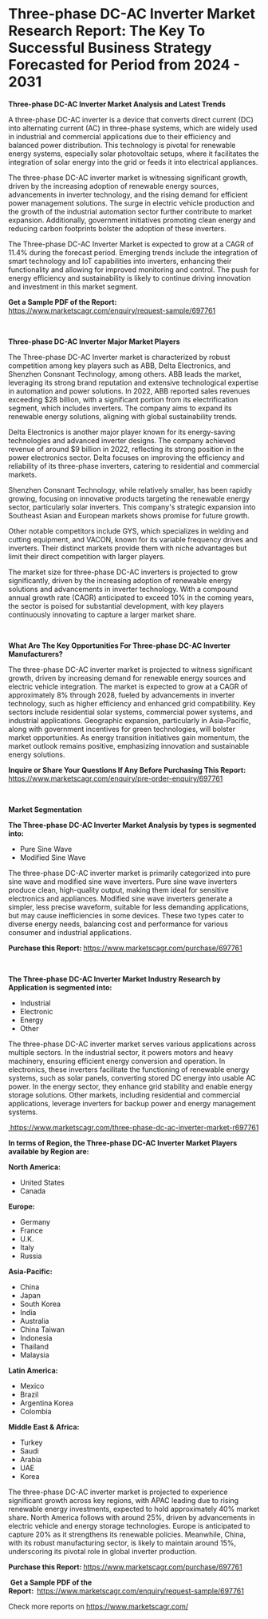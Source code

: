<p><h1>Three-phase DC-AC Inverter Market Research Report: The Key To Successful Business Strategy Forecasted for Period from 2024 - 2031</h1></p><p><strong>Three-phase DC-AC Inverter Market Analysis and Latest Trends</strong></p>
<p><p>A three-phase DC-AC inverter is a device that converts direct current (DC) into alternating current (AC) in three-phase systems, which are widely used in industrial and commercial applications due to their efficiency and balanced power distribution. This technology is pivotal for renewable energy systems, especially solar photovoltaic setups, where it facilitates the integration of solar energy into the grid or feeds it into electrical appliances.</p><p>The three-phase DC-AC inverter market is witnessing significant growth, driven by the increasing adoption of renewable energy sources, advancements in inverter technology, and the rising demand for efficient power management solutions. The surge in electric vehicle production and the growth of the industrial automation sector further contribute to market expansion. Additionally, government initiatives promoting clean energy and reducing carbon footprints bolster the adoption of these inverters.</p><p>The Three-phase DC-AC Inverter Market is expected to grow at a CAGR of 11.4% during the forecast period. Emerging trends include the integration of smart technology and IoT capabilities into inverters, enhancing their functionality and allowing for improved monitoring and control. The push for energy efficiency and sustainability is likely to continue driving innovation and investment in this market segment.</p></p>
<p><strong>Get a Sample PDF of the Report:&nbsp;</strong> <a href="https://www.marketscagr.com/enquiry/request-sample/697761?utm_campaign=2014&utm_medium=2&utm_source=Github&utm_content=ia&utm_term=27122024&utm_id=three-phase-dc-ac-inverter">https://www.marketscagr.com/enquiry/request-sample/697761</a></p>
<p>&nbsp;</p>
<p><strong>Three-phase DC-AC Inverter Major Market Players</strong></p>
<p><p>The Three-phase DC-AC Inverter market is characterized by robust competition among key players such as ABB, Delta Electronics, and Shenzhen Consnant Technology, among others. ABB leads the market, leveraging its strong brand reputation and extensive technological expertise in automation and power solutions. In 2022, ABB reported sales revenues exceeding $28 billion, with a significant portion from its electrification segment, which includes inverters. The company aims to expand its renewable energy solutions, aligning with global sustainability trends.</p><p>Delta Electronics is another major player known for its energy-saving technologies and advanced inverter designs. The company achieved revenue of around $9 billion in 2022, reflecting its strong position in the power electronics sector. Delta focuses on improving the efficiency and reliability of its three-phase inverters, catering to residential and commercial markets.</p><p>Shenzhen Consnant Technology, while relatively smaller, has been rapidly growing, focusing on innovative products targeting the renewable energy sector, particularly solar inverters. This company's strategic expansion into Southeast Asian and European markets shows promise for future growth.</p><p>Other notable competitors include GYS, which specializes in welding and cutting equipment, and VACON, known for its variable frequency drives and inverters. Their distinct markets provide them with niche advantages but limit their direct competition with larger players.</p><p>The market size for three-phase DC-AC inverters is projected to grow significantly, driven by the increasing adoption of renewable energy solutions and advancements in inverter technology. With a compound annual growth rate (CAGR) anticipated to exceed 10% in the coming years, the sector is poised for substantial development, with key players continuously innovating to capture a larger market share.</p></p>
<p>&nbsp;</p>
<p><strong>What Are The Key Opportunities For Three-phase DC-AC Inverter Manufacturers?</strong></p>
<p><p>The three-phase DC-AC inverter market is projected to witness significant growth, driven by increasing demand for renewable energy sources and electric vehicle integration. The market is expected to grow at a CAGR of approximately 8% through 2028, fueled by advancements in inverter technology, such as higher efficiency and enhanced grid compatibility. Key sectors include residential solar systems, commercial power systems, and industrial applications. Geographic expansion, particularly in Asia-Pacific, along with government incentives for green technologies, will bolster market opportunities. As energy transition initiatives gain momentum, the market outlook remains positive, emphasizing innovation and sustainable energy solutions.</p></p>
<p><strong>Inquire or Share Your Questions If Any Before Purchasing This Report:</strong> <a href="https://www.marketscagr.com/enquiry/pre-order-enquiry/697761?utm_campaign=2014&utm_medium=2&utm_source=Github&utm_content=ia&utm_term=27122024&utm_id=three-phase-dc-ac-inverter">https://www.marketscagr.com/enquiry/pre-order-enquiry/697761</a></p>
<p>&nbsp;</p>
<p><strong>Market Segmentation</strong></p>
<p><strong>The Three-phase DC-AC Inverter Market Analysis by types is segmented into:</strong></p>
<p><ul><li>Pure Sine Wave</li><li>Modified Sine Wave</li></ul></p>
<p><p>The three-phase DC-AC inverter market is primarily categorized into pure sine wave and modified sine wave inverters. Pure sine wave inverters produce clean, high-quality output, making them ideal for sensitive electronics and appliances. Modified sine wave inverters generate a simpler, less precise waveform, suitable for less demanding applications, but may cause inefficiencies in some devices. These two types cater to diverse energy needs, balancing cost and performance for various consumer and industrial applications.</p></p>
<p><strong>Purchase this Report:&nbsp;</strong><a href="https://www.marketscagr.com/purchase/697761?utm_campaign=2014&utm_medium=2&utm_source=Github&utm_content=ia&utm_term=27122024&utm_id=three-phase-dc-ac-inverter">https://www.marketscagr.com/purchase/697761</a></p>
<p>&nbsp;</p>
<p><strong>The Three-phase DC-AC Inverter Market Industry Research by Application is segmented into:</strong></p>
<p><ul><li>Industrial</li><li>Electronic</li><li>Energy</li><li>Other</li></ul></p>
<p><p>The three-phase DC-AC inverter market serves various applications across multiple sectors. In the industrial sector, it powers motors and heavy machinery, ensuring efficient energy conversion and operation. In electronics, these inverters facilitate the functioning of renewable energy systems, such as solar panels, converting stored DC energy into usable AC power. In the energy sector, they enhance grid stability and enable energy storage solutions. Other markets, including residential and commercial applications, leverage inverters for backup power and energy management systems.</p></p>
<p><a href="https://www.marketscagr.com/three-phase-dc-ac-inverter-market-r697761?utm_campaign=2014&utm_medium=2&utm_source=Github&utm_content=ia&utm_term=27122024&utm_id=three-phase-dc-ac-inverter">&nbsp;https://www.marketscagr.com/three-phase-dc-ac-inverter-market-r697761</a></p>
<p><strong>In terms of Region, the Three-phase DC-AC Inverter Market Players available by Region are:</strong></p>
<p>
    <p> <strong> North America: </strong>
        <ul>
            <li>United States</li>
            <li>Canada</li>
        </ul>
        </p> 
    <p> <strong> Europe: </strong>
        <ul>
            <li>Germany</li>
            <li>France</li>
            <li>U.K.</li>
            <li>Italy</li>
            <li>Russia</li>
        </ul>
        </p> 
    <p> <strong> Asia-Pacific: </strong>
        <ul>
            <li>China</li>
            <li>Japan</li>
            <li>South Korea</li>
            <li>India</li>
            <li>Australia</li>
            <li>China Taiwan</li>
            <li>Indonesia</li>
            <li>Thailand</li>
            <li>Malaysia</li>
        </ul>
        </p> 
    <p> <strong> Latin America: </strong>
        <ul>
            <li>Mexico</li>
            <li>Brazil</li>
            <li>Argentina Korea</li>
            <li>Colombia</li>
        </ul>
        </p> 
    <p> <strong> Middle East & Africa: </strong>
        <ul>
            <li>Turkey</li>
            <li>Saudi</li>
            <li>Arabia</li>
            <li>UAE</li>
            <li>Korea</li>
        </ul>
    </p>
    </p>
<p><p>The three-phase DC-AC inverter market is projected to experience significant growth across key regions, with APAC leading due to rising renewable energy investments, expected to hold approximately 40% market share. North America follows with around 25%, driven by advancements in electric vehicle and energy storage technologies. Europe is anticipated to capture 20% as it strengthens its renewable policies. Meanwhile, China, with its robust manufacturing sector, is likely to maintain around 15%, underscoring its pivotal role in global inverter production.</p></p>
<p><strong>Purchase this Report: </strong><a href="https://www.marketscagr.com/purchase/697761?utm_campaign=2014&utm_medium=2&utm_source=Github&utm_content=ia&utm_term=27122024&utm_id=three-phase-dc-ac-inverter">https://www.marketscagr.com/purchase/697761</a></p>
<p>&nbsp;<strong>Get a Sample PDF of the Report:&nbsp;&nbsp;</strong><a href="https://www.marketscagr.com/enquiry/request-sample/697761?utm_campaign=2014&utm_medium=2&utm_source=Github&utm_content=ia&utm_term=27122024&utm_id=three-phase-dc-ac-inverter">https://www.marketscagr.com/enquiry/request-sample/697761</a></p>
<p><strong></strong></p>
<p>Check more reports on <a href="https://www.marketscagr.com/?utm_campaign=2014&utm_medium=2&utm_source=Github&utm_content=ia&utm_term=27122024&utm_id=three-phase-dc-ac-inverter">https://www.marketscagr.com/</a></p>